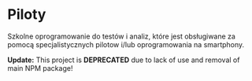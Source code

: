 # Piloty
Szkolne oprogramowanie do testów i analiz, które jest obsługiwane za pomocą specjalistycznych pilotow i/lub oprogramowania na smartphony.

**Update:** This project is **DEPRECATED** due to lack of use and removal of main NPM package!
